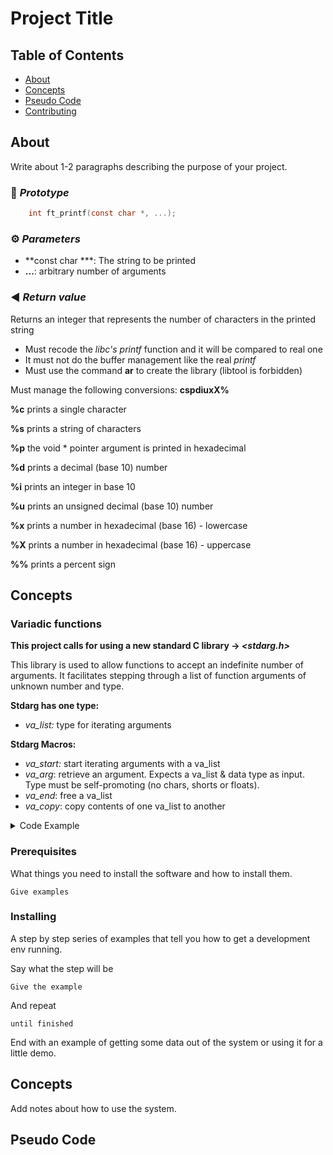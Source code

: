 # Project Title

## Table of Contents

- [About](#about)
- [Concepts](#concepts)
- [Pseudo Code](#pseudo)
- [Contributing](../CONTRIBUTING.md)

## About <a name = "about"></a>

Write about 1-2 paragraphs describing the purpose of your project.

### 💾 *Prototype*

```c
	int ft_printf(const char *, ...);
```

### ⚙️ *Parameters*

- **const char ***: The string to be printed
- **...**: arbitrary number of arguments

### ◀️ *Return value*

Returns an integer that represents the number of characters in the printed string

- Must recode the *libc's* *printf* function and it will be compared to real one
- It must not do the buffer management like the real *printf*
- Must use the command **ar** to create the library (libtool is forbidden)

Must manage the following conversions: **cspdiuxX%**

**%c** prints a single character

**%s** prints a string of characters

**%p** the void * pointer argument is printed in hexadecimal

**%d** prints a decimal (base 10) number

**%i** prints an integer in base 10

**%u** prints an unsigned decimal (base 10) number

**%x** prints a number in hexadecimal (base 16) - lowercase

**%X** prints a number in hexadecimal (base 16) - uppercase

**%%** prints a percent sign

## Concepts <a name = "concepts"></a>

### Variadic functions
**This project calls for using a new standard C library → *<stdarg.h>*** 

This library is used to allow functions to accept an indefinite number of arguments. It facilitates stepping through a list of function arguments of unknown number and type. 

**Stdarg has one type:**

- *va_list:* type for iterating arguments

**Stdarg Macros:**

- *va_start:* start iterating arguments with a va_list
- *va_arg*: retrieve an argument. Expects a va_list & data type as input. Type must be self-promoting (no chars, shorts or floats).
- *va_end*: free a va_list
- *va_copy*: copy contents of one va_list to another
<details>
<summary>Code Example</summary>

```c
#include <stdarg.h>
#include <stdio.h>
 
// this function will take the number of values to average
// followed by all of the numbers to average
double average ( int num, ... )
{
    va_list arguments;                     
    double sum = 0;
 
    // Initializing arguments to store all values after num. 
		// Va_starts expects a va_list & last required argument
    va_start ( arguments, num );           
    // Sum all the inputs; we still rely on the function
    // caller to tell us how * many there are
    for ( int x = 0; x < num; x++ )        
    {
        sum += va_arg ( arguments, double ); 
    } // va_arg expects va_list & data type
    va_end ( arguments );   // Cleans up the list
 
    return sum / num;  

    Example by [Allain](https://www.cprogramming.com/tutorial/c/lesson17.html)                   
}
 
int main()
{
    // this computes the average of 13.2, 22.3 and 4.5 (3 indicates the number of values to average)
    printf( "%f\n", average ( 3, 12.2, 22.3, 4.5 ) );
    // here it computes the average of the 5 values 3.3, 2.2, 1.1, 5.5 and 3.3
    printf( "%f\n", average ( 5, 3.3, 2.2, 1.1, 5.5, 3.3 ) );
```

</details>

### Prerequisites

What things you need to install the software and how to install them.

```
Give examples
```

### Installing

A step by step series of examples that tell you how to get a development env running.

Say what the step will be

```
Give the example
```

And repeat

```
until finished
```

End with an example of getting some data out of the system or using it for a little demo.

## Concepts <a name = "concepts"></a>

Add notes about how to use the system.

## Pseudo Code <a name = "pseudo"></a>